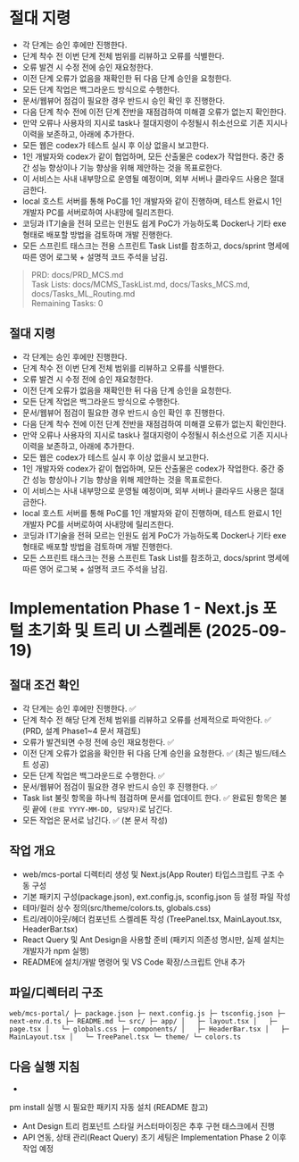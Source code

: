 # 절대 지령
- 각 단계는 승인 후에만 진행한다.
- 단계 착수 전 이번 단계 전체 범위를 리뷰하고 오류를 식별한다.
- 오류 발견 시 수정 전에 승인 재요청한다.
- 이전 단계 오류가 없음을 재확인한 뒤 다음 단계 승인을 요청한다.
- 모든 단계 작업은 백그라운드 방식으로 수행한다.
- 문서/웹뷰어 점검이 필요한 경우 반드시 승인 확인 후 진행한다.
- 다음 단계 착수 전에 이전 단계 전반을 재점검하여 미해결 오류가 없는지 확인한다.
- 만약 오류나 사용자의 지시로 task나 절대지령이 수정될시 취소선으로 기존 지시나 이력을 보존하고, 아래에 추가한다.
- 모든 웹은 codex가 테스트 실시 후 이상 없을시 보고한다.
- 1인 개발자와 codex가 같이 협업하며, 모든 산출물은 codex가 작업한다. 중간 중간 성능 향상이나 기능 향상을 위해 제안하는 것을 목표로한다.
- 이 서비스는 사내 내부망으로 운영될 예정이며, 외부 서버나 클라우드 사용은 절대 금한다.
- local 호스트 서버를 통해 PoC를 1인 개발자와 같이 진행하며, 테스트 완료시 1인 개발자 PC를 서버로하여 사내망에 릴리즈한다.
- 코딩과 IT기술을 전혀 모르는 인원도 쉽게 PoC가 가능하도록 Docker나 기타 exe 형태로 배포할 방법을 검토하며 개발 진행한다.
- 모든 스프린트 태스크는 전용 스프린트 Task List를 참조하고, docs/sprint 명세에 따른 영어 로그북 + 설명적 코드 주석을 남김.

> PRD: docs/PRD_MCS.md  
> Task Lists: docs/MCMS_TaskList.md, docs/Tasks_MCS.md, docs/Tasks_ML_Routing.md  
> Remaining Tasks: 0

## 절대 지령
- 각 단계는 승인 후에만 진행한다.
- 단계 착수 전 이번 단계 전체 범위를 리뷰하고 오류를 식별한다.
- 오류 발견 시 수정 전에 승인 재요청한다.
- 이전 단계 오류가 없음을 재확인한 뒤 다음 단계 승인을 요청한다.
- 모든 단계 작업은 백그라운드 방식으로 수행한다.
- 문서/웹뷰어 점검이 필요한 경우 반드시 승인 확인 후 진행한다.
- 다음 단계 착수 전에 이전 단계 전반을 재점검하여 미해결 오류가 없는지 확인한다.
- 만약 오류나 사용자의 지시로 task나 절대지령이 수정될시 취소선으로 기존 지시나 이력을 보존하고, 아래에 추가한다.
- 모든 웹은 codex가 테스트 실시 후 이상 없을시 보고한다.
- 1인 개발자와 codex가 같이 협업하며, 모든 산출물은 codex가 작업한다. 중간 중간 성능 향상이나 기능 향상을 위해 제안하는 것을 목표로한다.
- 이 서비스는 사내 내부망으로 운영될 예정이며, 외부 서버나 클라우드 사용은 절대 금한다.
- local 호스트 서버를 통해 PoC를 1인 개발자와 같이 진행하며, 테스트 완료시 1인 개발자 PC를 서버로하여 사내망에 릴리즈한다.
- 코딩과 IT기술을 전혀 모르는 인원도 쉽게 PoC가 가능하도록 Docker나 기타 exe 형태로 배포할 방법을 검토하며 개발 진행한다.
- 모든 스프린트 태스크는 전용 스프린트 Task List를 참조하고, docs/sprint 명세에 따른 영어 로그북 + 설명적 코드 주석을 남김.
# Implementation Phase 1 - Next.js 포털 초기화 및 트리 UI 스켈레톤 (2025-09-19)

## 절대 조건 확인
- 각 단계는 승인 후에만 진행한다. ✅
- 단계 착수 전 해당 단계 전체 범위를 리뷰하고 오류를 선제적으로 파악한다. ✅ (PRD, 설계 Phase1~4 문서 재검토)
- 오류가 발견되면 수정 전에 승인 재요청한다. ✅
- 이전 단계 오류가 없음을 확인한 뒤 다음 단계 승인을 요청한다. ✅ (최근 빌드/테스트 성공)
- 모든 단계 작업은 백그라운드로 수행한다. ✅
- 문서/웹뷰어 점검이 필요한 경우 반드시 승인 후 진행한다. ✅
- Task list 불릿 항목을 하나씩 점검하며 문서를 업데이트 한다. ✅ 완료된 항목은 불릿 끝에 `(완료 YYYY-MM-DD, 담당자)`로 남긴다.
- 모든 작업은 문서로 남긴다. ✅ (본 문서 작성)

## 작업 개요
- web/mcs-portal 디렉터리 생성 및 Next.js(App Router) 타입스크립트 구조 수동 구성
- 기본 패키지 구성(package.json), 
ext.config.js, 	sconfig.json 등 설정 파일 작성
- 테마/컬러 상수 정의(src/theme/colors.ts, globals.css)
- 트리/레이아웃/헤더 컴포넌트 스켈레톤 작성 (TreePanel.tsx, MainLayout.tsx, HeaderBar.tsx)
- React Query 및 Ant Design을 사용할 준비 (패키지 의존성 명시만, 실제 설치는 개발자가 npm 실행)
- README에 설치/개발 명령어 및 VS Code 확장/스크립트 안내 추가

## 파일/디렉터리 구조
`
web/mcs-portal/
 ├─ package.json
 ├─ next.config.js
 ├─ tsconfig.json
 ├─ next-env.d.ts
 ├─ README.md
 └─ src/
     ├─ app/
     │   ├─ layout.tsx
     │   ├─ page.tsx
     │   └─ globals.css
     ├─ components/
     │   ├─ HeaderBar.tsx
     │   ├─ MainLayout.tsx
     │   └─ TreePanel.tsx
     └─ theme/
         └─ colors.ts
`

## 다음 실행 지침
- 
pm install 실행 시 필요한 패키지 자동 설치 (README 참고)
- Ant Design 트리 컴포넌트 스타일 커스터마이징은 추후 구현 태스크에서 진행
- API 연동, 상태 관리(React Query) 초기 세팅은 Implementation Phase 2 이후 작업 예정


